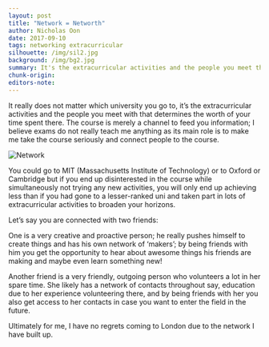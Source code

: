 ```yaml
---
layout: post
title: "Network = Networth"
author: Nicholas Oon
date: 2017-09-10
tags: networking extracurricular
silhouette: /img/sil2.jpg
background: /img/bg2.jpg
summary: It's the extracurricular activities and the people you meet that determine the worth of your time.
chunk-origin: 
editors-note: 
---
```


It really does not matter which university you go to, it’s the extracurricular activities and the people you meet with that determines the worth of your time spent there. The course is merely a channel to feed you information; I believe exams do not really teach me anything as its main role is to make me take the course seriously and connect people to the course. 

![Network](https://kualistories.github.io/img/Network.jpg)

You could go to MIT (Massachusetts Institute of Technology) or to Oxford or Cambridge but if you end up disinterested in the course while simultaneously not trying any new activities, you will only end up achieving less than if you had gone to a lesser-ranked uni and taken part in lots of extracurricular activities to broaden your horizons.

Let’s say you are connected with two friends:

One is a very creative and proactive person; he really pushes himself to create things and has his own network of ‘makers’; by being friends with him you get the opportunity to hear about awesome things his friends are making and maybe even learn something new! 

Another friend is a very friendly, outgoing person who volunteers a lot in her spare time. She likely has a network of contacts throughout say, education due to her experience volunteering there, and by being friends with her you also get access to her contacts in case you want to enter the field in the future. 

Ultimately for me, I have no regrets coming to London due to the network I have built up. 
